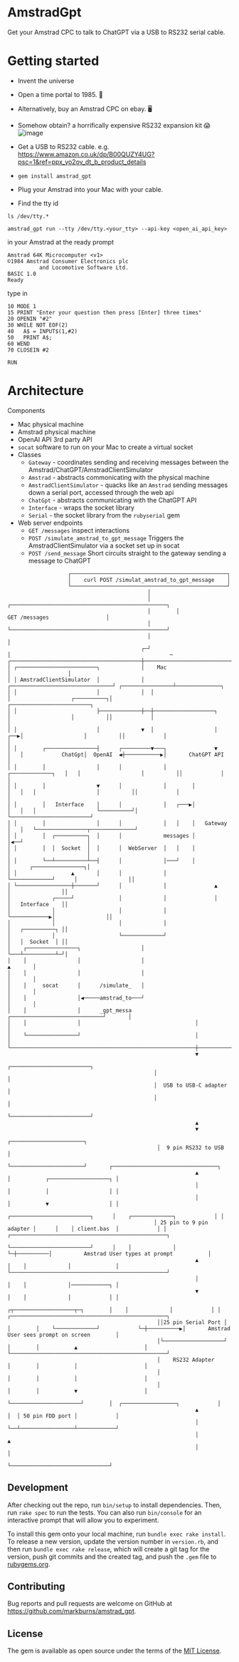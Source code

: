 # AmstradGpt

Get your Amstrad CPC to talk to ChatGPT via a USB to RS232 serial cable.

# Getting started
- Invent the universe
- Open a time portal to 1985. 👾
- Alternatively, buy an Amstrad CPC on ebay. 🖥️
- Somehow obtain? a horrifically expensive RS232 expansion kit 😱
![image](https://github.com/user-attachments/assets/9386a91c-777a-4914-aadb-6686be6c3ced)

- Get a USB to RS232 cable. e.g. https://www.amazon.co.uk/dp/B00QUZY4UG?psc=1&ref=ppx_yo2ov_dt_b_product_details
- `gem install amstrad_gpt`
- Plug your Amstrad into your Mac with your cable.
- Find the tty id

```
ls /dev/tty.*
```

```
amstrad_gpt run --tty /dev/tty.<your_tty> --api-key <open_ai_api_key>
```

in your Amstrad at the ready prompt
```
Amstrad 64K Microcomputer <v1>
©1984 Amstrad Consumer Electronics plc
          and Locomotive Software Ltd.
BASIC 1.0
Ready
```

type in
```
10 MODE 1
15 PRINT "Enter your question then press [Enter] three times"
20 OPENIN "#2"
30 WHILE NOT EOF(2)
40   A$ = INPUT$(1,#2)
50   PRINT A$;
60 WEND
70 CLOSEIN #2

RUN
```

# Architecture

Components

- Mac physical machine
- Amstrad physical machine
- OpenAI API 3rd party API
- `socat` software to run on your Mac to create a virtual socket
- Classes
  - `Gateway` - coordinates sending and receiving messages between the Amstrad/ChatGPT/AmstradClientSimulator
  - `Amstrad` - abstracts commonicating with the physical machine
  - `AmstradClientSimulator` - quacks like an `Amstrad` sending messages down a serial port, accessed through the web api
  - `ChatGpt` - abstracts communicating with the ChatGPT API
  - `Interface` - wraps the socket library
  - `Serial` - the socket library from the `rubyserial` gem
- Web server endpoints
  - `GET /messages` inspect interactions
  - `POST /simulate_amstrad_to_gpt_message` Triggers the AmstradClientSimulator via a socket set up in socat
  - `POST /send_message` Short circuits straight to the gateway sending a message to ChatGPT

```
                   ┌─────────────────────────────────────────────────┐
                   │    curl POST /simulat_amstrad_to_gpt_message    │
                   └─────────────────────────────────────────────────┘
                                            │
                                            │        ┌─────────────────────────────────────────────────┐
                                            │        │                  GET /messages                  │
                                            │        └─────────────────────────────────────────────────┘
                                            │                                 │
                                          ┌─┘                                 │                                                  ─
┌─────────────────────────────────────────┼───────────────────────────────────┼──────────────────┐
│ ┌─────────────────────────┐             │    Mac                            │                  │
│ │ AmstradClientSimulator  │             │  ┌────────────────────────────────┘ ┌────────────────┴──────────────┐
│ │                         │             │  │                                  │                   ┌──────────┐│            ┌─────────────────────────┐
│ │                         ├─────────────┼──┼───────────────────┐              │                   │          ││            │                         │
│ │                         │             ▼  │                   │          ┌──▶│                   │          ││            │                         │
│ │        ┌────────────────┤      ┌─────────▼───┐               ▼          │   │            ChatGpt│  OpenAI  ◀┼───────────▶│       ChatGPT API       │
│ │        │                │      │             │        ┌─────────────┐   │   │                   │          ││            │                         │
│ │        │                ▼      │             │        │             │   │   │                   │          ││            │                         │
│ │        │   Interface    │      │             │   ┌───▶│             │   │   │                   └──────────┘│            └─────────────────────────┘
│ │        │                │      │             │   │    │   Gateway   │   │   └────────────────┬──────────────┘
│ │        │  ┌──────────┐  │      │             messages │             │◀──┘                    │
│ │        │  │  Socket  │  │      │  WebServer  │   │    │             │                        │
│ │        └──┴──────────┴──┤      │             │───┘    │             │      ┌────────────────┐│
│ │                 ▲       │      │             │        └─────────────┘      │                ││
│ └─────────────────┼───────┘      │             │               ▲             │                ││
│             ┌─────┘              │             │               │             │   Interface    ││
│             │                    │             │               └────────────▶│                ││
│             │                    │             │                             │   ┌──────────┐ ││
│             │                    └─────────────┘                             │   │  Socket  │ ││
│    ┌────────────────┐                   │                                    └───┴──────────┴─┘│
│    │                │                   │                                              ▲       │
│    │                │                   │                                              │       │
│    │     socat      │      /simulate_   │                                              │       │
│    │                │◀─────amstrad_to───┘                                              │       │
│    │                │      _gpt_messa                    ┌─────────────────────────────┘       │
│    │                │                                    │                                     │
│    └────────────────┘                                    │                                     │
└──────────────────────────────────────────────────────────┼─────────────────────────────────────┘
                                                           ▼
                                              ┌─────────────────────────┐
                                              │                         │
                                              │  USB to USB-C adapter   │
                                              │                         │
                                              └─────────────────────────┘
                                                           ▲
                                                           ▼
                                               ┌───────────────────────┐
                                               │  9 pin RS232 to USB   │
                                               └───────────────────────┘       ┌─────────────────────────────────┐
                                                           ▲                   │           ┌───────────────────┐ │
                                                           │                   │           │                   │ │
                                                           │                   │           ▼                   │ │
                                              ┌─────────────────────────┐      │    ┌─────────────┐            │ │
                                              │ 25 pin to 9 pin adapter │      │    │ client.bas  │            │ │          ┌─────────────────────────────────────────────────┐
                                              └─────────────────────────┘      │    │             │            └─┼──────────│          Amstrad User types at prompt           │
                                                           ▲                   │    │             │              │          └─────────────────────────────────────────────────┘
                                                           │                   │    │             │────────────┐ │
                                                           ▼                   │    │             │            │ │
                                               ┌┬───────────────────┬─┐        │    │             │            │ │           ┌─────────────────────────────────────────────────┐
                                               ││25 pin Serial Port │ │        │    └─────────────┘            └─┼──────────▶│       Amstrad User sees prompt on screen        │
                                               │└───────────────────┘ │        │           ▲                     │           └─────────────────────────────────────────────────┘
                                               │    RS232 Adapter     │        │           │                     │
                                               │                      │        │           │                     │
                                               │                      │        │           ▼                     │
                                               └──────────────────────┘        │  ┌─────────────────┐            │
                                                           ▲                   │  │ 50 pin FDD port │            │
                                                           │                   └──┴─────────────────┴────────────┘
                                                           │                               ▲
                                                           │                               │
                                                           └───────────────────────────────┘
```
## Development

After checking out the repo, run `bin/setup` to install dependencies.
Then, run `rake spec` to run the tests.
You can also run `bin/console` for an interactive prompt that will allow you to experiment.

To install this gem onto your local machine, run `bundle exec rake install`.
To release a new version, update the version number in `version.rb`, and then run `bundle exec rake release`, which will create a git tag for the version, push git commits and the created tag, and push the `.gem` file to [rubygems.org](https://rubygems.org).

## Contributing

Bug reports and pull requests are welcome on GitHub at https://github.com/markburns/amstrad_gpt.

## License

The gem is available as open source under the terms of the
[MIT License](https://opensource.org/licenses/MIT).


